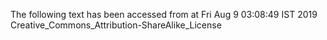 The following text has been accessed from at Fri Aug 9 03:08:49 IST 2019
Creative_Commons_Attribution-ShareAlike_License
